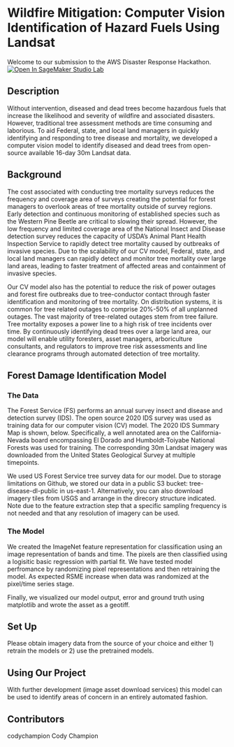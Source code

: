 # Wildfire Mitigation: Computer Vision Identification of Hazard Fuels Using Landsat
Welcome to our submission to the AWS Disaster Response Hackathon.  [![Open In SageMaker Studio Lab](https://studiolab.sagemaker.aws/studiolab.svg)](https://studiolab.sagemaker.aws/import/github/github.com/MarjorieRWillner/DisasterHack/edit/main/tree_model/Data_extraction.ipynb)



## Description
Without intervention, diseased and dead trees become hazardous fuels that increase the likelihood and severity of wildfire and associated disasters. However, traditional tree assessment methods are time consuming and laborious. To aid Federal, state, and local land managers in quickly identifying and responding to tree disease and mortality, we developed a computer vision model to identify diseased and dead trees from open-source available 16-day 30m Landsat data. 

## Background

The cost associated with conducting tree mortality surveys reduces the frequency and coverage area of surveys creating the potential for forest managers to overlook areas of tree mortality outside of survey regions. Early detection and continuous monitoring of established species such as the Western Pine Beetle are critical to slowing their spread. However, the low frequency and limited coverage area of the National Insect and Disease detection survey reduces the capacity of USDA’s Animal Plant Health Inspection Service to rapidly detect tree mortality caused by outbreaks of invasive species. Due to the scalability of our CV model, Federal, state, and local land managers can rapidly detect and monitor tree mortality over large land areas, leading to faster treatment of affected areas and containment of invasive species.

Our CV model also has the potential to reduce the risk of power outages and forest fire outbreaks due to tree-conductor contact through faster identification and monitoring of tree mortality. On distribution systems, it is common for tree related outages to comprise 20%-50% of all unplanned outages. The vast majority of tree-related outages stem from tree failure. Tree mortality exposes a power line to a high risk of tree incidents over time. By continuously identifying dead trees over a large land area, our model will enable utility foresters, asset managers, arboriculture consultants, and regulators to improve tree risk assessments and line clearance programs through automated detection of tree mortality.


## Forest Damage Identification Model
### The Data

The Forest Service (FS) performs an annual survey insect and disease and detection survey (IDS). The open source 2020 IDS survey was used as training data for our computer vision (CV) model. The 2020 IDS Summary Map is shown, below. Specifically, a well annotated area on the California-Nevada board encompassing El Dorado and Humboldt-Toiyabe National Forests was used for training. The corresponding 30m Landsat imagery was downloaded from the United States Geological Survey at multiple timepoints. 

We used US Forest Service tree survey data for our model. Due to storage limitations on Github, we stored our data in a public S3 bucket: tree-disease-dl-public in us-east-1.  Alternatively, you can also download imagery tiles from USGS and arrange in the direcory structure indicated.  Note due to the feature extraction step that a specific sampling frequency is not needed and that any resolution of imagery can be used.

### The Model
We created the ImageNet feature representation for classification using an image representation of bands and time. The pixels are then classified using a logisitic basic regression with partial fit.  We have tested model perfromance by randomizing pixel representations and then retraining the model.  As expected RSME increase when data was randomized at the pixel/time series stage.  

Finally, we visualized our model output, error and ground truth using matplotlib and wrote the asset as a geotiff.


## Set Up
Please obtain imagery data from the source of your choice and either 1) retrain the models or 2) use the pretrained models.

## Using Our Project
With further development (image asset download services) this model can be used to identify areas of concern in an entirely automated fashion.


## Contributors
codychampion Cody Champion


